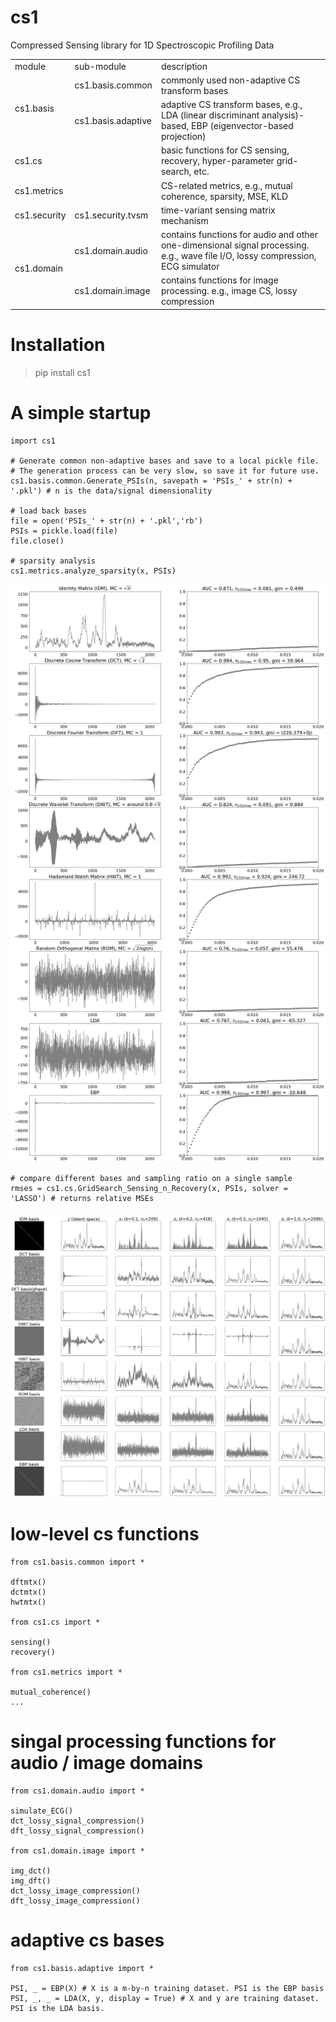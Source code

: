 # cs1

Compressed Sensing library for 1D Spectroscopic Profiling Data

<table>
    <tbody>
        <tr>
            <td>module</td>
            <td>sub-module</td>
            <td>description</td>
        </tr>
        <tr>
            <td rowspan = 2>cs1.basis</td>
            <td>cs1.basis.common</td>
            <td>commonly used non-adaptive CS transform bases</td>
        </tr>
        <tr>
            <td>cs1.basis.adaptive</td>
            <td>adaptive CS transform bases, e.g., LDA (linear discriminant analysis)-based, EBP (eigenvector-based projection)</td>
        </tr>
        <tr>
            <td colspan = 2>cs1.cs</td>
            <td>basic functions for CS sensing, recovery, hyper-parameter grid-search, etc.</td>
        </tr>
        <tr>
            <td colspan = 2>cs1.metrics</td>
            <td>CS-related metrics, e.g., mutual coherence, sparsity, MSE, KLD</td>
        </tr>
        <tr>
            <td>cs1.security</td>
            <td>cs1.security.tvsm</td>
            <td>time-variant sensing matrix mechanism</td>
        </tr>
        <tr>
            <td rowspan = 2>cs1.domain</td>
            <td>cs1.domain.audio</td>
            <td>contains functions for audio and other one-dimensional signal processing. e.g., wave file I/O, lossy compression, ECG simulator</td>
        </tr>
        <tr>
            <td>cs1.domain.image</td>
            <td>contains functions for image processing. e.g., image CS, lossy compression</td>
        </tr>
    </tbody>
</table>


# Installation

> pip install cs1

# A simple startup
    
    import cs1

    # Generate common non-adaptive bases and save to a local pickle file.
    # The generation process can be very slow, so save it for future use.
    cs1.basis.common.Generate_PSIs(n, savepath = 'PSIs_' + str(n) + '.pkl') # n is the data/signal dimensionality

    # load back bases
    file = open('PSIs_' + str(n) + '.pkl','rb')
    PSIs = pickle.load(file)
    file.close()

    # sparsity analysis
    cs1.metrics.analyze_sparsity(x, PSIs)

<img src='sparsity_analysis.png'>

    # compare different bases and sampling ratio on a single sample
    rmses = cs1.cs.GridSearch_Sensing_n_Recovery(x, PSIs, solver = 'LASSO') # returns relative MSEs

<img src='grid_search.png'>

# low-level cs functions
    
    from cs1.basis.common import *

    dftmtx()
    dctmtx()
    hwtmtx()

    from cs1.cs import *

    sensing()
    recovery()
    
    from cs1.metrics import *

    mutual_coherence()
    ...

# singal processing functions for audio / image domains

    from cs1.domain.audio import *

    simulate_ECG()
    dct_lossy_signal_compression()
    dft_lossy_signal_compression()

    from cs1.domain.image import *

    img_dct()
    img_dft()
    dct_lossy_image_compression()
    dft_lossy_image_compression()


# adaptive cs bases

    from cs1.basis.adaptive import *
    
    PSI, _ = EBP(X) # X is a m-by-n training dataset. PSI is the EBP basis
    PSI, _, _ = LDA(X, y, display = True) # X and y are training dataset. PSI is the LDA basis.

